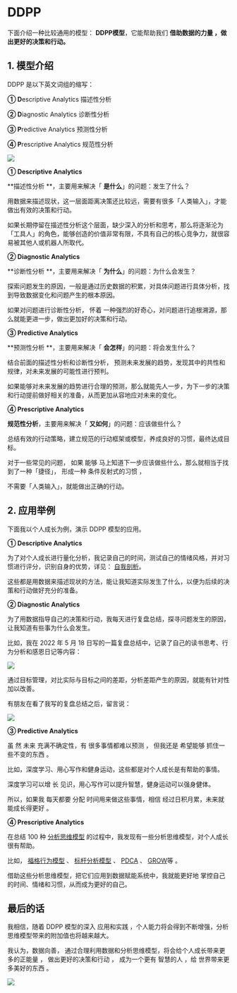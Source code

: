 # DDPP

下面介绍一种比较通用的模型： **DDPP模型**，它能帮助我们  **借助数据的力量 ，做出更好的决策和行动。**

## **1. 模型介绍**

DDPP 是以下英文词组的缩写：  

**① D**escriptive Analytics 描述性分析  

**② D**iagnostic  Analytics 诊断性分析  

**③ P**redictive Analytics 预测性分析  

**④ P**rescriptive Analytics 规范性分析  

![](https://mmbiz.qpic.cn/mmbiz_png/giaycic3UNwo3FhMMgicUWeeibPmDw4l8c2LUeoq4peU1KyfTl4oRH5EYPSL7yueaGGMvmFX4TFzXoFLBS5iaMhcgDQ/640?wx_fmt=png) 

**① Descriptive Analytics**

**描述性分析  **，主要用来解决「 **是什么**」的问题：发生了什么？  

用数据来描述现状，这一层面距离决策还比较远，需要有很多「人类输入」，才能做出有效的决策和行动。  

如果长期停留在描述性分析这个层面，缺少深入的分析和思考，那么将逐渐沦为「工具人」的角色，能够创造的价值非常有限，不具有自己的核心竞争力，就很容易被其他人或机器人所取代。  

  

**② Diagnostic Analytics**

**诊断性分析  **，主要用来解决「 **为什么**」的问题：为什么会发生？  

探索问题发生的原因，一般是通过历史数据的积累，对具体问题进行具体分析，找到导致数据变化和问题产生的根本原因。  

如果对问题进行诊断性分析，  怀着  一种强烈的好奇心，对问题进行追根溯源，那么就能更进一步，做出更加好的决策和行动。  

  

**③ Predictive Analytics**

**预测性分析  **，主要用来解决「 **会怎样**」的问题：将会发生什么？  

结合前面的描述性分析和诊断性分析，  预测未来发展的趋势，发现其中的共性和规律，对未来发展的可能性进行预判。  

如果能够对未来发展的趋势进行合理的预测，那么就能先人一步，为下一步的决策和行动提前做好相关的准备，从而更加从容地应对未来的变化。  

  

**④ Prescriptive Analytics**

**规范性分析**，主要用来解决「 **又如何**」的问题：应该做些什么？  

总结有效的行动策略，建立规范的行动框架或模型，养成良好的习惯，最终达成目标。  

对于一些常见的问题，  如果  能够  马上知道下一步应该做些什么，那么就相当于找到了一种「捷径」，  形成一种  条件反射式的习惯  ，

不需要「人类输入」，就能做出正确的行动。  

## **2. 应用举例**

下面我以个人成长为例，演示 DDPP 模型的应用。  

  

**① Descriptive Analytics**

为了对个人成长进行量化分析，我记录自己的时间，测试自己的情绪风格，并对习惯进行评分，识别自身的优势，详见： [自我剖析](http://mp.weixin.qq.com/s?__biz=MzA4ODE2OTIxMw==&mid=2653480442&idx=1&sn=c3681daf13a9637872b062ae3e30d59e&chksm=8bf20a68bc85837ea72c3d526361e2e827ef4334d275450a78253abcdf531c9c3bd051ab7705&scene=21#wechat_redirect)。  

  

这些都是用数据来描述现状的方法，能让我知道实际发生了什么，以便为后续的决策和行动做好充分的准备。  

**② Diagnostic Analytics**

为了用数据指导自己的决策和行动，我每天进行复盘总结，探寻问题发生的原因，让我知道有些事为什么会发生。  

  

比如，我在 2022 年 5 月 18 日写的一篇复盘总结中，记录了自己的读书思考、行为分析和感恩日记等内容：  

![](https://mmbiz.qpic.cn/mmbiz_jpg/giaycic3UNwo2YnMYe4l0FrhlTjt5j93HeRBpLOfjIiasNjNDiaib7A8eQVEgce4eRJYcNiacAVn9XPupralyaMLGWSA/640?wx_fmt=jpeg) 

通过目标管理，对比实际与目标之间的差距，分析差距产生的原因，就能有针对性加以改善。  

  

有朋友在看了我写的复盘总结之后，留言说：  

  

![](https://mmbiz.qpic.cn/mmbiz_png/giaycic3UNwo2YnMYe4l0FrhlTjt5j93HeunVFqXmkZxWTfp0aqJOiaxsm6dOKyuBQToNZh1UWgtDOr55OIibQtEHg/640?wx_fmt=png) 

**③ Predictive Analytics**

虽  然  未来  充满不确定性，有  很多事情都难以预测  ，  但我还是  希望能够  抓住一些不变的东西  。  

  

比如，深度学习、用心写作和健身运动，这些都是对个人成长是有帮助的事情。  

深度学习可以增  长  见识，用心写作可以提升智慧，健身运动可以强身健体。  

所以，如果我  每天都要  分配  时间用来做这些事情，相信  经过日积月累，未来就能成长得更好  。  

**④ Prescriptive Analytics**

在总结 100 种 [分析思维模型](https://mp.weixin.qq.com/mp/appmsgalbum?__biz=MzA4ODE2OTIxMw==&action=getalbum&album_id=1701638273011351554#wechat_redirect) 的过程中，我发现有一些分析思维模型，对个人成长很有帮助。  

  

比如， [福格行为模型](http://mp.weixin.qq.com/s?__biz=MzA4ODE2OTIxMw==&mid=2653477258&idx=1&sn=b55e3f648f903eec82177e78494e1f5f&chksm=8bf23618bc85bf0ef32f2e6a64d128163cd872e5728ec12c3eb0b026231100865fd210f3b6fd&scene=21#wechat_redirect) 、 [标杆分析模型](http://mp.weixin.qq.com/s?__biz=MzA4ODE2OTIxMw==&mid=2653478421&idx=1&sn=990622bdd1df15f094bcd88161cc4afb&chksm=8bf23187bc85b891d55cb42fb812d22275d4e49ea8c8512d777336dd0d638d1e30426fbdd9e7&scene=21#wechat_redirect) 、 [PDCA](http://mp.weixin.qq.com/s?__biz=MzA4ODE2OTIxMw==&mid=2653480380&idx=1&sn=42602a7ea33cbe472c6423926e9c8c5a&chksm=8bf20a2ebc858338602222830c458582fc53441c9ab9ac4c5bb891438eadcb0316bac5130e84&scene=21#wechat_redirect) 、 [GROW](http://mp.weixin.qq.com/s?__biz=MzA4ODE2OTIxMw==&mid=2653480429&idx=1&sn=b234ea0e542325c1956dbe5a8005e85c&chksm=8bf20a7fbc858369d8d86129bb6d8c8cd73d9d9ab90f847b57533dcb7f1d811b5e6c929a128b&scene=21#wechat_redirect)等  。  

  

借助这些分析思维模型，把它们应用到数据赋能系统中，我就能更好地  掌控自己的时间、情绪和习惯，从而成为更好的自己。

  

## **最后的话**

我相信，随着 DDPP 模型的深入  应用和实践  ，个人能力将会得到不断增强，分析思维模型带来的附加值也将越来越大。  

我认为，数据向善，  通过合理利用数据和分析思维模型，将会给个人成长带来更多的正能量  ，  做出更好的决策和行动  ，  成为一个更有  智慧的人  ，给  世界带来更  多美好的东西  。  



![](https://visitor-badge.laobi.icu/badge?page_id=sjhfx.linji&left_text=PageViews&right_color=%2300589F)